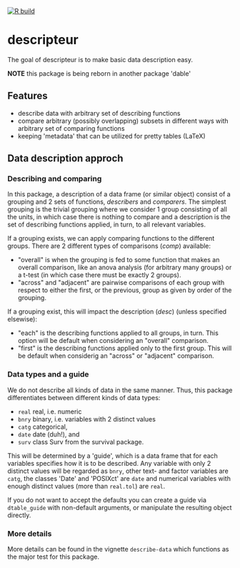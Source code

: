 [![R build](https://github.com/renlund/descripteur/workflows/R/badge.svg)](https://github.com/renlund/descripteur/actions/workflows/r.yml)


# descripteur

The goal of descripteur is to make basic data description easy.

**NOTE** this package is being reborn in another package 'dable'

## Features

 + describe data with arbitrary set of describing functions
 + compare arbitrary (possibly overlapping) subsets in different ways with
   arbitrary set of comparing functions
 + keeping 'metadata' that can be utilized for pretty tables (LaTeX)

## Data description approch

### Describing and comparing

In this package, a description of a data frame (or similar object)
consist of a grouping and 2 sets of functions, *describers* and
*comparers*. The simplest grouping is the trivial grouping where we
consider 1 group consisting of all the units, in which case there is
nothing to compare and a description is the set of describing
functions applied, in turn, to all relevant variables.

If a grouping exists, we can apply comparing functions to the
different groups. There are 2 different types of comparisons
(*comp*) available:

  +  "overall" is when the grouping is fed to some function that makes
an overall comparison, like an anova analysis (for arbitrary many
groups) or a t-test (in which case there must be exactly 2 groups).
  +  "across" and "adjacent" are pairwise comparisons of each group
  with respect to either the first, or the previous, group as given by
  order of the grouping.

If a grouping exist, this will impact the description (*desc*) (unless
specified elsewise):

  +  "each" is the describing functions applied to all groups, in
    turn. This option will be default when considering an "overall"
    comparison.
  +  "first" is the describing functions applied only to the first
    group. This will be default when considerig an "across" or
    "adjacent" comparison.


### Data types and a guide

We do not describe all kinds of data in the same manner. Thus, this
package differentiates between different kinds of data types:

 + `real` real, i.e. numeric
 + `bnry` binary, i.e. variables with 2 distinct values
 + `catg` categorical,
 + `date` date (duh!), and
 + `surv` class Surv from the survival package.

This will be determined by a 'guide', which is a data frame that for each
variables specifies how it is to be described. Any variable with only 2 distinct
values will be regarded as `bnry`, other text- and factor variables are `catg`,
the classes 'Date' and 'POSIXct' are `date` and numerical variables with enough
distinct values (more than `real.tol`) are `real`.

If you do not want to accept the defaults you can create a guide via
`dtable_guide` with non-default arguments, or manipulate the resulting
object directly.

### More details
More details can be found in the vignette `describe-data` which functions as the
major test for this package.
